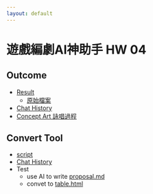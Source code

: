 ```yaml
---
layout: default
---
```


# 遊戲編劇AI神助手 HW 04

## Outcome
* [Result](./hw4.html)
  * [原始檔案](./origin)
* [Chat History](./chat.html)
* [Concept Art 詠唱過程](./Concept%20Art)


## Convert Tool
* [script](https://github.com/posetmage/StM4H4/blob/master/AI-Assistant/04/tool/convert.py)
* [Chat History](./tool/chat.html)
* Test
  * use AI to write [proposal.md](./fun/proposal)
  * convet to [table.html](./fun/chatgpt.html)